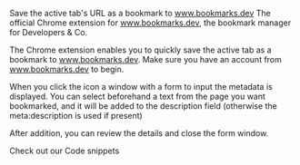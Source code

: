 Save the active tab's URL as a bookmark to www.bookmarks.dev
The official Chrome extension for www.bookmarks.dev, the bookmark manager for Developers & Co. 

The Chrome extension enables you to quickly save the active tab as a bookmark to www.bookmarks.dev.
 Make sure you have an account from www.bookmarks.dev to begin.

When you click the icon a window with a form to input the metadata is displayed. You can select beforehand a text from the page you want bookmarked, and it will be added to the description field (otherwise the meta:description is used if present) 

After addition, you can review the details and close the form window.

Check out our Code snippets 